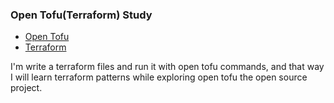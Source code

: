 ### Open Tofu(Terraform) Study

- [Open Tofu](https://opentofu.org/)
- [Terraform](https://www.terraform.io/)


I'm write a terraform files and run it with open tofu commands, and that way I will learn terraform patterns while exploring open tofu the open source project.

